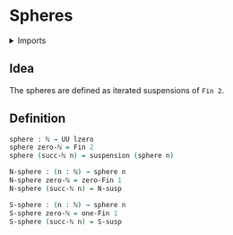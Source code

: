 # Spheres

<details><summary>Imports</summary>
```agda
module synthetic-homotopy-theory.spheres where
open import elementary-number-theory.natural-numbers
open import foundation.universe-levels
open import synthetic-homotopy-theory.suspensions-of-types
open import univalent-combinatorics.standard-finite-types
```
</details>

## Idea

The spheres are defined as iterated suspensions of `Fin 2`.

## Definition

```agda
sphere : ℕ → UU lzero
sphere zero-ℕ = Fin 2
sphere (succ-ℕ n) = suspension (sphere n)

N-sphere : (n : ℕ) → sphere n
N-sphere zero-ℕ = zero-Fin 1
N-sphere (succ-ℕ n) = N-susp

S-sphere : (n : ℕ) → sphere n
S-sphere zero-ℕ = one-Fin 1
S-sphere (succ-ℕ n) = S-susp
```
